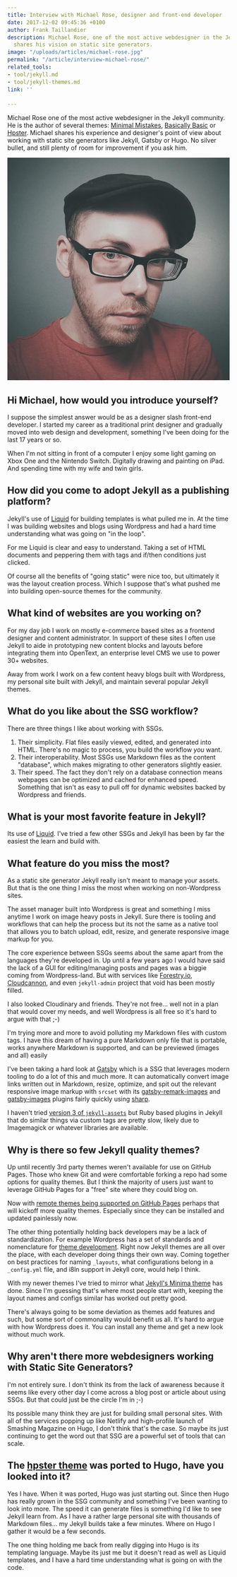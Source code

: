 ```yaml
---
title: Interview with Michael Rose, designer and front-end developer
date: 2017-12-02 09:45:36 +0100
author: Frank Taillandier
description: Michael Rose, one of the most active webdesigner in the Jekyll community,
  shares his vision on static site generators.
image: "/uploads/articles/michael-rose.jpg"
permalink: "/article/interview-michael-rose/"
related_tools:
- tool/jekyll.md
- tool/jekyll-themes.md
link: ''

---
```

Michael Rose one of the most active webdesigner in the Jekyll community. He is
the author of several themes: [Minimal Mistakes](https://mmistakes.github.io/minimal-mistakes/), [Basically Basic](https://mmistakes.github.io/jekyll-theme-basically-basic/) or
[Hpster](https://mmistakes.github.io/hpstr-jekyll-theme/).
Michael shares his experience and designer's point of view about working with
static site generators like Jekyll, Gatsby or Hugo. No silver bullet, and still
plenty of room for improvement if you ask him.

![Michael Rose](/uploads/articles/michael-rose.jpg)

## Hi Michael, how would you introduce yourself?

I suppose the simplest answer would be as a designer slash front-end developer.
I started my career as a traditional print designer and gradually moved into web
design and development, something I've been doing for the last 17 years or so.

When I'm not sitting in front of a computer I enjoy some light gaming on Xbox
One and the Nintendo Switch. Digitally drawing and painting on iPad. And
spending time with my wife and twin girls.

## How did you come to adopt Jekyll as a publishing platform?

Jekyll's use of [Liquid](https://shopify.github.io/liquid/) for building templates is what pulled me in. At the time
I was building websites and blogs using Wordpress and had a hard time
understanding what was going on "in the loop".

For me Liquid is clear and easy to understand. Taking a set of HTML documents
and peppering them with tags and if/then conditions just clicked.

Of course all the benefits of "going static" were nice too, but ultimately it
was the layout creation process. Which I suppose that's what pushed me into
building open-source themes for the community.

## What kind of websites are you working on?

For my day job I work on mostly e-commerce based sites as a frontend designer
and content administrator. In support of these sites I often use Jekyll to aide
in prototyping new content blocks and layouts before integrating them into
OpenText, an enterprise level CMS we use to power 30+ websites.

Away from work I work on a few content heavy blogs built with Wordpress, my
personal site built with Jekyll, and maintain several popular Jekyll themes.

## What do you like about the SSG workflow?

There are three things I like about working with SSGs.

1. Their simplicity. Flat files easily viewed, edited, and generated into HTML. There's no magic to process, you build the workflow _you_ want.
2. Their interoperability. Most SSGs use Markdown files as the content "database", which makes migrating to other generators slightly easier.
3. Their speed. The fact they don't rely on a database connection means webpages can be optimized and cached for enhanced speed. Something that isn't as easy to pull off for dynamic websites backed by Wordpress and friends.

## What is your most favorite feature in Jekyll?

Its use of [Liquid](https://shopify.github.io/liquid/). I've tried a few other
SSGs and Jekyll has been by far the easiest the learn and build with.

## What feature do you miss the most?

As a static site generator Jekyll really isn't meant to manage your assets. But
that is the one thing I miss the most when working on non-Wordpress sites.

The asset manager built into Wordpress is great and something I miss anytime I
work on image heavy posts in Jekyll. Sure there is tooling and workflows that
can help the process but its not the same as a native tool that allows you to
batch upload, edit, resize, and generate responsive image markup for you.

The core experience between SSGs seems about the same apart from the languages
they're developed in. Up until a few years ago I would have said the lack of a
GUI for editing/managing posts and pages was a biggie coming from
Wordpress-land. But with services like [Forestry.io](https://forestry.io),
[Cloudcannon](https://cloudcannon.com), and even `jekyll-admin` project that
void has been mostly filled.

I also looked Cloudinary and friends. They're not free... well not in a plan
that would cover my needs, and well Wordpress is all free so it's hard to argue
with that ;-)

I'm trying more and more to avoid polluting my Markdown files with custom tags.
I have this dream of having a pure Markdown only file that is portable, works
anywhere Markdown is supported, and can be previewed (images and all) easily

I've been taking a hard look at [Gatsby](https://www.gatsbyjs.org/) which is a
SSG that leverages modern tooling to do a lot of this and much more. It can
automatically convert image links written out in Markdown, resize, optimize, and
spit out the relevant responsive image markup with `srcset` with its
[gatsby-remark-images](https://www.gatsbyjs.org/packages/gatsby-remark-images/)
and [gatsby-images](https://www.gatsbyjs.org/packages/gatsby-image/) plugins
fairly quickly using [sharp](https://github.com/lovell/sharp).

 I haven't tried [version 3 of
 `jekyll-assets`](https://envygeeks.io/2017/11/21/jekyll-assets-3-released) but
 Ruby based plugins in Jekyll that do similar things via custom tags are pretty
 slow, likely due to Imagemagick or whatever libraries are available.

## Why is there so few Jekyll quality themes?

Up until recently 3rd party themes weren't available for use on GitHub Pages.
Those who knew Git and were comfortable forking a repo had some options for quality
themes. But I think the majority of users just want to leverage GitHub Pages for
a "free" site where they could blog on.

Now with [remote themes being supported on GitHub
Pages](https://github.com/blog/2464-use-any-theme-with-github-pages) perhaps
that will kickoff more quality themes. Especially since they can be installed
and updated painlessly now.

The other thing potentially holding back developers may be a lack of
standardization. For example Wordpress has a set of standards and nomenclature
for [theme development](https://codex.wordpress.org/Theme_Development). Right
now Jekyll themes are all over the place, with each developer doing things their
own way. Coming together on best practices for naming `_layouts`, what
configurations belong in a `_config.yml` file, and i8ln support in Jekyll core,
would help I think.

With my newer themes I've tried to mirror what [Jekyll's Minima
theme](https://github.com/jekyll/minima) has done. Since I'm guessing that's
where most people start with, keeping the layout names and configs similar has
worked out pretty good.

There's always going to be some deviation as themes add features and such, but
some sort of commonality would benefit us all. It's hard to argue with how
Wordpress does it. You can install any theme and get a new look without much
work.

## Why aren't there more webdesigners working with Static Site Generators?

I'm not entirely sure. I don't think its from the lack of awareness because it
seems like every other day I come across a blog post or article about using
SSGs. But that could just be the circle I'm in ;-)

Its possible many think they are just for building small personal sites. With
all of the services popping up like Netlify and high-profile launch of Smashing
Magazine on Hugo, I don't think that's the case. So maybe its just continuing to
get the word out that SSG are a powerful set of tools that can scale.

## The [hpster theme](https://dldx.github.io/hpstr-hugo-theme/) was ported to Hugo, have you looked into it?

Yes I have. When it was ported, Hugo was just starting out. Since then Hugo has
really grown in the SSG community and something I've been wanting to look into
more. The speed it can generate files is something I'd like to see Jekyll learn
from. As I have a rather large personal site with thousands of Markdown files…
my Jekyll builds take a few minutes. Where on Hugo I gather it would be a few
seconds.

The one thing holding me back from really digging into Hugo is its templating
language. Maybe its just me but it doesn't read as well as Liquid templates, and
I have a hard time understanding what is going on with the code.
